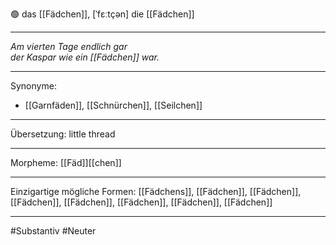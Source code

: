 🟢 das [[Fädchen]], [ˈfɛːtçən]
die [[Fädchen]]


---
*Am vierten Tage endlich gar*  
*der Kaspar wie ein [[Fädchen]] war.*  

---
Synonyme:
- [[Garnfäden]], [[Schnürchen]], [[Seilchen]]

---
Übersetzung: little thread

---
Morpheme:
[[Fäd]][[chen]]

---
Einzigartige mögliche Formen: [[Fädchens]], [[Fädchen]], [[Fädchen]], [[Fädchen]], [[Fädchen]], [[Fädchen]], [[Fädchen]], [[Fädchen]]

---
#Substantiv #Neuter